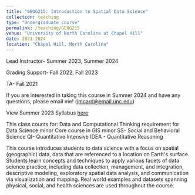 ```yaml
---
title: "GEOG215: Introduction to Spatial Data Science"
collection: teaching
type: "Undergraduate course"
permalink: /teaching/GEOG215
venue: "University of North Carolina at Chapel Hill"
date: 2021-2024
location: "Chapel Hill, North Carolina"
---
```


Lead Instructor- Summer 2023, Summer 2024

Grading Support- Fall 2022, Fall 2023

TA- Fall 2021

If you are interested in taking this course in Summer 2024 and have any questions, please email me! (jmcard@email.unc.edu)

View Summer 2023 Syllabus [here](http://jucardwell.github.io/files/Summer23_GEOG215_Syllabus.pdf)


This class counts for:
Data and Computational Thinking requirement for Data Science minor
Core course in GIS minor
SS- Social and Behavioral Science
QI- Quantitative Intensive
IDEA - Quantitative Reasoning

This course introduces students to data science with a focus on spatial (geographic) data, data that are referenced to a location on Earth's surface. Students learn concepts and techniques to apply various facets of data science practice, including data collection, management, and integration, descriptive modeling, exploratory spatial data analysis, and communication via visualization and mapping. Real world examples and datasets spanning physical, social, and health sciences are used throughout the course.


